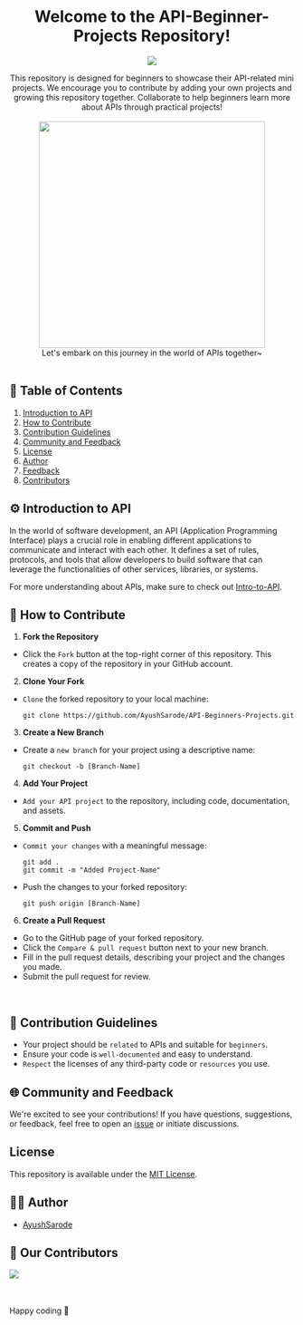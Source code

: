 <div align="center">

# Welcome to the API-Beginner-Projects Repository!


 ![](https://api.visitorbadge.io/api/VisitorHit?user=ayushsarode&repo=API-Beginners-Projects&countColor=#7370fd)
</div>

<div align="center"> 
 This repository is designed for beginners to showcase their API-related mini projects. We encourage you to contribute by adding your own projects and growing this repository together. Collaborate to help beginners learn more about APIs through practical projects!

 <br> 
</div> <br>

<div align="center">
  <img src="https://applexgen.com/wp-content/uploads/2019/12/Una-guia-detallada-sobre-el-desarrollo-de-API-2020.gif" width="400"/>
  <br>
Let's embark on this journey in the world of APIs together~
</div>
<br>

## 📃 Table of Contents 

1. [Introduction to API](#intro)
2. [How to Contribute](#how)
3. [Contribution Guidelines](#guidelines)
4. [Community and Feedback](#feedback)
5. [License](#license)
6. [Author](#author)
7. [Feedback](#feedback)
8. [Contributors](#contributors)

 <a name="intro"></a>

## ⚙ Introduction to API

In the world of software development, an API (Application Programming Interface) plays a crucial role in enabling different applications to communicate and interact with each other. It defines a set of rules, protocols, and tools that allow developers to build software that can leverage the functionalities of other services, libraries, or systems.

For more understanding about APIs, make sure to check out [Intro-to-API](./Intro-to-API.md).

<a name="how"></a>

## 💭 How to Contribute

1.  **Fork the Repository**

   - Click the `Fork` button at the top-right corner of this repository. This creates a copy of the repository in your GitHub account.

2.  **Clone Your Fork**

   - `Clone` the forked repository to your local machine:

     ```
     git clone https://github.com/AyushSarode/API-Beginners-Projects.git
     ```

3.  **Create a New Branch**

   - Create a `new branch` for your project using a descriptive name:

     ```
     git checkout -b [Branch-Name]
     ```

4.  **Add Your Project**

   - `Add your API project` to the repository, including code, documentation, and assets.

5.  **Commit and Push**

   - `Commit your changes` with a meaningful message:

     ```
     git add .
     git commit -m "Added Project-Name"
     ```

   - Push the changes to your forked repository:

     ```
     git push origin [Branch-Name]
     ```

6.  **Create a Pull Request**

   - Go to the GitHub page of your forked repository.
   - Click the `Compare & pull request` button next to your new branch.
   - Fill in the pull request details, describing your project and the changes you made.
   - Submit the pull request for review. 
 <br>
 
<a name="guidelines"></a>

## 🧾 Contribution Guidelines

- Your project should be `related` to APIs and suitable for `beginners`.
- Ensure your code is `well-documented` and easy to understand.
- `Respect` the licenses of any third-party code or `resources` you use.

 <a name="feedback"></a>

## 🌐 Community and Feedback

We're excited to see your contributions! If you have questions, suggestions, or feedback, feel free to open an [issue](https://github.com/ayushsarode/API-Beginners-Projects/issues) or initiate discussions.

   <a name="license"></a>
   
## License
This repository is available under the [MIT License](./LICENSE).

 <a name="author"></a>
 
## 👨‍💻 Author

- [AyushSarode](https://www.github.com/ayushsarode)

  
 <a name="contributors"></a>
 
## 👥 Our Contributors

<a href="https://github.com/ayushsarode/API-Beginners-Projects/graphs/contributors">
  <img src="https://contrib.rocks/image?repo=ayushsarode/API-Beginners-Projects" />
</a>

<br><br>
Happy coding 🚀
